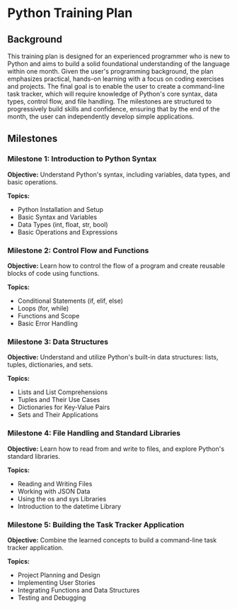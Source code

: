 # Python Training Plan

## Background

This training plan is designed for an experienced programmer who is new to Python and aims to build a solid foundational understanding of the language within one month. Given the user's programming background, the plan emphasizes practical, hands-on learning with a focus on coding exercises and projects. The final goal is to enable the user to create a command-line task tracker, which will require knowledge of Python's core syntax, data types, control flow, and file handling. The milestones are structured to progressively build skills and confidence, ensuring that by the end of the month, the user can independently develop simple applications.

## Milestones

### Milestone 1: Introduction to Python Syntax

**Objective:** Understand Python's syntax, including variables, data types, and basic operations.

**Topics:**
- Python Installation and Setup
- Basic Syntax and Variables
- Data Types (int, float, str, bool)
- Basic Operations and Expressions

### Milestone 2: Control Flow and Functions

**Objective:** Learn how to control the flow of a program and create reusable blocks of code using functions.

**Topics:**
- Conditional Statements (if, elif, else)
- Loops (for, while)
- Functions and Scope
- Basic Error Handling

### Milestone 3: Data Structures

**Objective:** Understand and utilize Python's built-in data structures: lists, tuples, dictionaries, and sets.

**Topics:**
- Lists and List Comprehensions
- Tuples and Their Use Cases
- Dictionaries for Key-Value Pairs
- Sets and Their Applications

### Milestone 4: File Handling and Standard Libraries

**Objective:** Learn how to read from and write to files, and explore Python's standard libraries.

**Topics:**
- Reading and Writing Files
- Working with JSON Data
- Using the os and sys Libraries
- Introduction to the datetime Library

### Milestone 5: Building the Task Tracker Application

**Objective:** Combine the learned concepts to build a command-line task tracker application.

**Topics:**
- Project Planning and Design
- Implementing User Stories
- Integrating Functions and Data Structures
- Testing and Debugging

